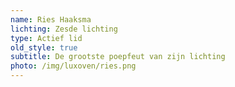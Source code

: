 ```yaml
---
name: Ries Haaksma
lichting: Zesde lichting
type: Actief lid
old_style: true
subtitle: De grootste poepfeut van zijn lichting
photo: /img/luxoven/ries.png
---
```

